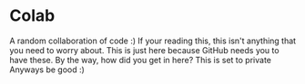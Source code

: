 # Colab
A random collaboration of code :)
If your reading this, this isn't anything that you need to worry about.
This is just here because GitHub needs you to have these.
By the way, how did you get in here? This is set to private
Anyways be good :)
